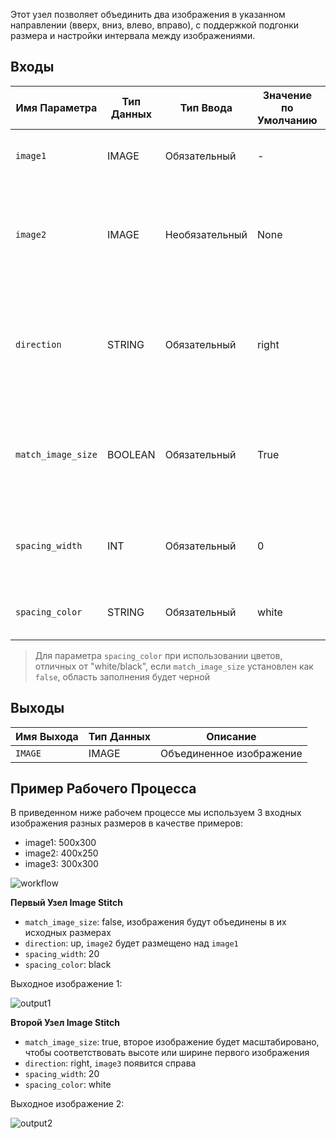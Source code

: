 Этот узел позволяет объединить два изображения в указанном направлении (вверх, вниз, влево, вправо), с поддержкой подгонки размера и настройки интервала между изображениями.

## Входы

| Имя Параметра | Тип Данных | Тип Ввода | Значение по Умолчанию | Диапазон | Описание |
|---------------|------------|------------|----------------------|-----------|-----------|
| `image1` | IMAGE | Обязательный | - | - | Первое изображение для объединения |
| `image2` | IMAGE | Необязательный | None | - | Второе изображение для объединения, если не указано, возвращается только первое изображение |
| `direction` | STRING | Обязательный | right | right/down/left/up | Направление для объединения второго изображения: right (вправо), down (вниз), left (влево), up (вверх) |
| `match_image_size` | BOOLEAN | Обязательный | True | True/False | Нужно ли изменить размер второго изображения, чтобы оно соответствовало размерам первого |
| `spacing_width` | INT | Обязательный | 0 | 0-1024 | Ширина интервала между изображениями, должна быть четным числом |
| `spacing_color` | STRING | Обязательный | white | white/black/red/green/blue | Цвет интервала между объединенными изображениями |

> Для параметра `spacing_color` при использовании цветов, отличных от "white/black", если `match_image_size` установлен как `false`, область заполнения будет черной

## Выходы

| Имя Выхода | Тип Данных | Описание |
|------------|------------|-----------|
| `IMAGE` | IMAGE | Объединенное изображение |

## Пример Рабочего Процесса

В приведенном ниже рабочем процессе мы используем 3 входных изображения разных размеров в качестве примеров:

- image1: 500x300
- image2: 400x250
- image3: 300x300

![workflow](./asset/workflow.webp)

**Первый Узел Image Stitch**

- `match_image_size`: false, изображения будут объединены в их исходных размерах
- `direction`: up, `image2` будет размещено над `image1`
- `spacing_width`: 20
- `spacing_color`: black

Выходное изображение 1:

![output1](./asset/output-1.webp)

**Второй Узел Image Stitch**

- `match_image_size`: true, второе изображение будет масштабировано, чтобы соответствовать высоте или ширине первого изображения
- `direction`: right, `image3` появится справа
- `spacing_width`: 20
- `spacing_color`: white

Выходное изображение 2:

![output2](./asset/output-2.webp)
